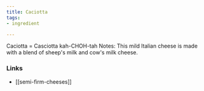 ```yaml
---
title: Caciotta
tags:
- ingredient

---
```

Caciotta = Casciotta kah-CHOH-tah Notes: This mild Italian cheese is made with a blend of sheep's milk and cow's milk cheese.

### Links

* [[semi-firm-cheeses]]
